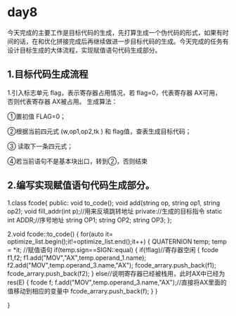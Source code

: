 # day8

  今天完成的主要工作是目标代码的生成，先打算生成一个伪代码的形式，如果有时间的话，在和优化拼接完成后再继续做进一步目标代码的生成。今天完成的任务有设计目标生成的大体流程，实现赋值语句代码生成部分。

## 1.目标代码生成流程

  1.引入标志单元 flag，表示寄存器占用情况，若 flag=0，代表寄存器 AX可用， 否则代表寄存器 AX被占用。 生成算法： 

①置初值 FLAG=0； 

②根据当前四元式 (w,op1,op2,tk ) 和 flag值，查表生成目标代码；

③ 读取下一条四元式；

 ④若当前语句不是基本块出口，转到②，否则结束

## 2.编写实现赋值语句代码生成部分。

1.class fcode{
 	public:
 		void to_code();
 		void add(string op, string op1, string op2);
 		void fill_addr(int p);//用来反填跳转地址 
 	private://生成的目标指令 
 		static int ADDR;//序号地址 
        string OP1;
        string OP2;
        string OP3;
 }; 

2.void  fcode::to_code()
 {
 	for(auto it= optimize_list.begin();it!=optimize_list.end();it++)
 	{
 		QUATERNION temp;
 	    temp = *it;
 	    //赋值语句
 	    if(temp.sign==SIGN::equal) 
 	    {
 	    	if(!flag)//寄存器空闲 
 	    	{
 	    		fcode f1,f2;
				f1.add("MOV","AX",temp.operand_1.name);
				f2.add("MOV",temp.operand_3.name,"AX");
				fcode_arrary.push_back(f1);
				fcode_arrary.push_back(f2);
			 }
			 else//说明寄存器已经被栈用，此时AX中已经为res(E) 
			 {
			 	fcode f;
			 	f.add("MOV",temp.operand_3.name,"AX");//直接将AX里面的值移动到相应的变量中 
			 	fcode_arrary.push_back(f);
			 }
		 }

}
